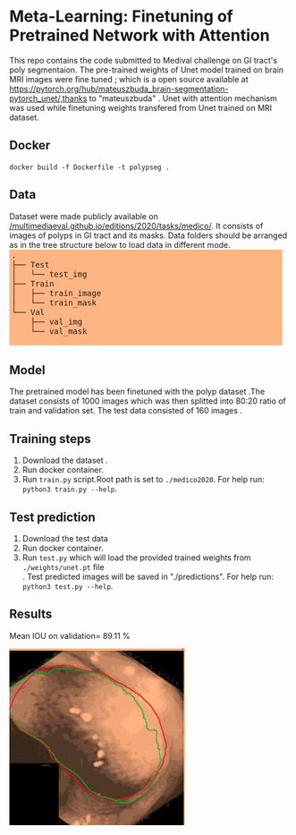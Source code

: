 # Meta-Learning: Finetuning of Pretrained Network with Attention

This repo contains the code submitted to Medival challenge on GI tract's poly segmentaion. The pre-trained
weights of Unet model trained on brain MRI images were fine tuned ; which is a open source available at  https://pytorch.org/hub/mateuszbuda_brain-segmentation-pytorch_unet/,thanks to "mateuszbuda" . Unet with attention mechanism was used while finetuning weights transfered from Unet trained on MRI dataset.



## Docker

```
docker build -f Dockerfile -t polypseg .
```



## Data
Dataset were made publicly available on  [/multimediaeval.github.io/editions/2020/tasks/medico/](https://multimediaeval.github.io/editions/2020/tasks/medico/). It consists of  images of  polyps in GI tract and its masks. Data folders should be  arranged as in the tree structure below to load data in different mode.
![Data Folder Structure](./readme_fig/folder_tree.png)


## Model

The pretrained model has been finetuned  with the polyp  dataset .The dataset consists of 1000 images which was then splitted into 80:20 ratio of train and validation set. The test data consisted of 160 images .


## Training steps

1. Download the dataset .
2. Run docker container.
3. Run `train.py` script.Root path is set to `./medico2020`. For  help run: `python3 train.py --help`.



## Test prediction

1. Download the test data
2. Run docker container.
3. Run `test.py`  which will load the provided  trained weights from `./weights/unet.pt` file  
. Test predicted images will be saved in "./predictions". For  help run: `python3 test.py --help`.




## Results

Mean IOU on validation= 89.11 %


![Green- GT, Red- Pred](./readme_fig/img.gif)
